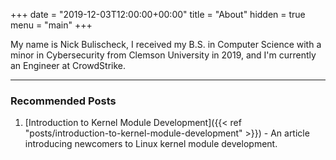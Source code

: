+++
date = "2019-12-03T12:00:00+00:00"
title = "About"
hidden = true
menu = "main"
+++

My name is Nick Bulischeck, I received my B.S. in Computer Science with a minor in Cybersecurity from Clemson University in 2019, and I'm currently an Engineer at CrowdStrike.

***

### Recommended Posts

1. [Introduction to Kernel Module Development]({{< ref "posts/introduction-to-kernel-module-development" >}}) - An article introducing newcomers to Linux kernel module development.
